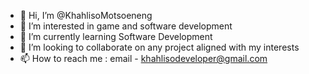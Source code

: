 - 👋 Hi, I’m @KhahlisoMotsoeneng
- 👀 I’m interested in game and software development
- 🌱 I’m currently learning Software Development
- 💞️ I’m looking to collaborate on any project aligned with my interests
- 📫 How to reach me : email - khahlisodeveloper@gmail.com

<!---
KhahlisoMotsoeneng/KhahlisoMotsoeneng is a ✨ special ✨ repository because its `README.md` (this file) appears on your GitHub profile.
You can click the Preview link to take a look at your changes.
--->
